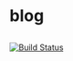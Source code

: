 # blog
##
[![Build Status](https://travis-ci.com/ah-kevin/blog.svg?branch=master)](https://travis-ci.com/ah-kevin/blog)

